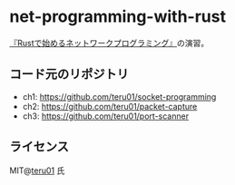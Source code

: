 # net-programming-with-rust

[『Rustで始めるネットワークプログラミング』](https://cha-shu00.hatenablog.com/entry/2019/06/12/231526)の演習。  

## コード元のリポジトリ

- ch1: https://github.com/teru01/socket-programming
- ch2: https://github.com/teru01/packet-capture
- ch3: https://github.com/teru01/port-scanner

## ライセンス

MIT@[teru01](https://github.com/teru01) 氏
